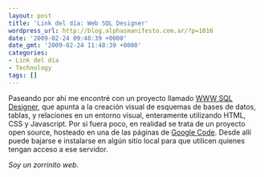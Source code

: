 ```yaml
---
layout: post
title: 'Link del día: Web SQL Designer'
wordpress_url: http://blog.alphasmanifesto.com.ar/?p=1016
date: '2009-02-24 09:48:39 +0000'
date_gmt: '2009-02-24 11:48:39 +0000'
categories:
- Link del día
- Technology
tags: []
---
```


Paseando por ahí me encontré con un proyecto llamado [WWW SQL Designer](http://ondras.zarovi.cz/sql/demo/?keyword=default), que apunta a la creación visual de esquemas de bases de datos, tablas, y relaciones en un entorno visual, enteramente utilizando HTML, CSS y Javascript. Por si fuera poco, en realidad se trata de un proyecto open source, hosteado en una de las páginas de [Google Code](http://code.google.com/p/wwwsqldesigner/). Desde allí puede bajarse e instalarse en algún sitio local para que utilicen quienes tengan acceso a ese servidor.

_Soy un zorrinito web._
